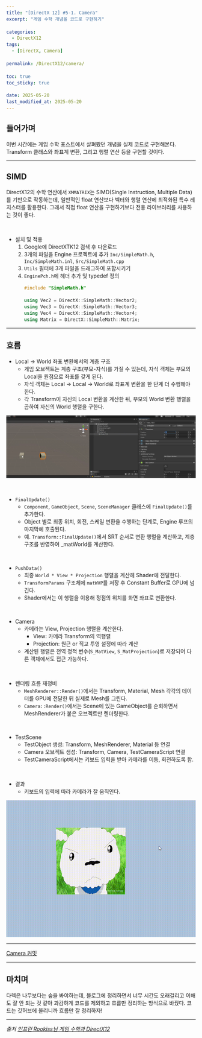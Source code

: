 ```yaml
---
title: "[DirectX 12] #5-1. Camera"
excerpt: "게임 수학 개념을 코드로 구현하기"

categories:
  - DirectX12
tags:
  - [DirectX, Camera]

permalink: /DirectX12/camera/

toc: true
toc_sticky: true

date: 2025-05-20
last_modified_at: 2025-05-20
---
```


## 들어가며

이번 시간에는 게임 수학 포스트에서 살펴봤던 개념을 실제 코드로 구현해본다. Transform 클래스와 좌표계 변환, 그리고 행렬 연산 등을 구현할 것이다.

---

## SIMD

DirectX12의 수학 연산에서 `XMMATRIX`는 SIMD(Single Instruction, Multiple Data)를 기반으로 작동하는데, 일반적인 float 연산보다 벡터와 행렬 연산에 최적화된 특수 레지스터를 활용한다. 그래서 직접 float 연산을 구현하기보다 전용 라이브러리를 사용하는 것이 좋다.

&nbsp;

- 설치 및 적용
    1. Google에 DirectXTK12 검색 후 다운로드
    2. 3개의 파일을 Engine 프로젝트에 추가 `Inc/SimpleMath.h`, `Inc/SimpleMath.inl`, `Src/SimpleMath.cpp`
    3. `Utils` 필터에 3개 파일을 드래그하여 포함시키기
    4. `EnginePch.h`에 헤더 추가 및 typedef 정의
        ```cpp
        #include "SimpleMath.h"

        using Vec2 = DirectX::SimpleMath::Vector2;
        using Vec3 = DirectX::SimpleMath::Vector3;
        using Vec4 = DirectX::SimpleMath::Vector4;
        using Matrix = DirectX::SimpleMath::Matrix;
        ```

---

## 흐름

- Local → World 좌표 변환에서의 계층 구조
    - 게임 오브젝트는 계층 구조(부모-자식)를 가질 수 있는데, 자식 객체는 부모의 Local을 원점으로 좌표를 갖게 된다.
    - 자식 객체는 Local → Local → World로 좌표계 변환을 한 단계 더 수행해야 한다.
    - 각 Transform이 자신의 Local 변환을 계산한 뒤, 부모의 World 변환 행렬을 곱하여 자신의 World 행렬을 구한다.

![HierarchyLocalCoordinate](/assets/images/post_img/directx/HierarchyLocalCoordinate.png)

&nbsp;

- `FinalUpdate()`
    - `Component`, `GameObject`, `Scene`, `SceneManager` 클래스에 `FinalUpdate()`를 추가한다.
    - Object 별로 최종 위치, 회전, 스케일 변환을 수행하는 단계로, Engine 루프의 마지막에 호출된다.
    - 예. `Transform::FinalUpdate()`에서 SRT 순서로 변환 행렬을 계산하고, 계층 구조를 반영하여 _matWorld를 계산한다.

&nbsp;

- `PushData()`
    - 최종 `World * View * Projection` 행렬을 계산헤 Shader에 전달한다.
    - `TransformParams` 구조체에 `matWVP`를 저장 후 Constant Buffer로 GPU에 넘긴다.
    - Shader에서는 이 행렬을 이용해 정점의 위치를 화면 좌표로 변환한다.

&nbsp;

- Camera
    - 카메라는 View, Projection 행렬을 계산한다.
        - View: 카메라 Transform의 역행렬
        - Projection: 원근 or 직교 투영 설정에 따라 계산
    - 계산된 행렬은 전역 정적 변수(`S_MatView`, `S_MatProjection`)로 저장되어 다른 객체에서도 접근 가능하다.

&nbsp;

- 렌더링 흐름 재정비
    - `MeshRenderer::Render()`에서는 Transform, Material, Mesh 각각의 데이터를 GPU에 전달한 뒤 실제로 Mesh를 그린다.
    - `Camera::Render()`에서는 Scene에 있는 GameObject를 순회하면서 MeshRenderer가 붙은 오브젝트만 렌더링한다.

&nbsp;

- TestScene
    - TestObject 생성: Transform, MeshRenderer, Material 등 연결
    - Camera 오브젝트 생성: Transform, Camera, TestCameraScript 연결
    - TestCameraScript에서는 키보드 입력을 받아 카메라를 이동, 회전하도록 함.

&nbsp;

- 결과
    - 키보드의 입력에 따라 카메라가 잘 움직인다.

![Result](/assets/images/post_img/directx/CameraResult.gif)

---

[Camera 커밋](https://github.com/chaeeun-dev/DirectX12/commit/a06b0a855de65285f8b74ab9f6b248e9c4b61318)

---

## 마치며

다렉은 나무보다는 숲을 봐야하는데, 블로그에 정리하면서 너무 시간도 오래걸리고 이해도 잘 안 되는 것 같아 과감하게 코드를 제외하고 흐름만 정리하는 방식으로 바꿨다. 코드는 깃허브에 올리니까 흐름만 잘 정리하자!

---

*출처* 
*[인프런 Rookiss님 게임 수학과 DirectX12](https://www.inflearn.com/course/%EC%96%B8%EB%A6%AC%EC%96%BC-3d-mmorpg-2/dashboard)*